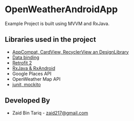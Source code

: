 # OpenWeatherAndroidApp

Example Project is built using MVVM and RxJava.

Libraries used in the project
------------------------------------
* [AppCompat, CardView, RecyclerView an DesignLibrary](http://developer.android.com/intl/es/tools/support-library/index.html)
* [Data binding](https://erikcaffrey.github.io/ANDROID-databinding-android/)
* [Retrofit 2](http://square.github.io/retrofit/)
* [RxJava & RxAndroid](https://github.com/ReactiveX/RxAndroid)
* Google Places API
* OpenWeather Map API
* [junit, mockito](http://mockito.org/)


Developed By
------------

* Zaid Bin Tariq  - <zaid217@gmail.com>
